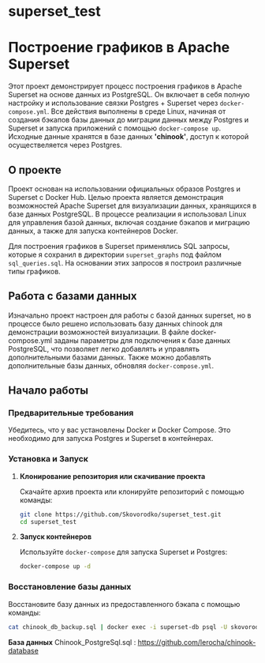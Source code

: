 # superset_test

# Построение графиков в Apache Superset

Этот проект демонстрирует процесс построения графиков в Apache Superset на основе данных из PostgreSQL. Он включает в себя полную настройку и использование связки Postgres + Superset через `docker-compose.yml`. Все действия выполнены в среде Linux, начиная от создания бэкапов базы данных до миграции данных между Postgres и Superset и запуска приложений с помощью `docker-compose up`. 
Исходные данные хранятся в базе данных **'chinook'**, доступ к которой осуществеляется через Postgres. 

## О проекте

Проект основан на использовании официальных образов Postgres и Superset с Docker Hub. Целью проекта является демонстрация возможностей Apache Superset для визуализации данных, хранящихся в базе данных PostgreSQL. В процессе реализации я использовал Linux для управления базой данных, включая создание бэкапов и миграцию данных, а также для запуска контейнеров Docker.

Для построения графиков в Superset применялись SQL запросы, которые я сохранил в директории `superset_graphs` под файлом `sql_queries.sql`. На основании этих запросов я построил различные типы графиков.

## Работа с базами данных
Изначально проект настроен для работы с базой данных superset,
но в процессе было решено использовать базу данных chinook 
для демонстрации возможностей визуализации. В файле 
docker-compose.yml заданы параметры для подключения 
к базе данных PostgreSQL, что позволяет легко добавлять
и управлять дополнительными базами данных.
Также можно добавлять дополнительные базы данных, обновляя `docker-compose.yml`.




## Начало работы

### Предварительные требования

Убедитесь, что у вас установлены Docker и Docker Compose. Это необходимо для запуска Postgres и Superset в контейнерах. 

### Установка и Запуск

1. **Клонирование репозитория или скачивание проекта**

    Скачайте архив проекта или клонируйте репозиторий с помощью команды:

    ```bash
    git clone https://github.com/Skovorodko/superset_test.git
    cd superset_test
    ```

2. **Запуск контейнеров**

    Используйте `docker-compose` для запуска Superset и Postgres:

    ```bash
    docker-compose up -d
    ```

### Восстановление базы данных

Восстановите базу данных из предоставленного бэкапа с помощью команды:

```bash
cat chinook_db_backup.sql | docker exec -i superset-db psql -U skovorodko -d chinook
```



**База данных** 
Chinook_PostgreSql.sql : https://github.com/lerocha/chinook-database


